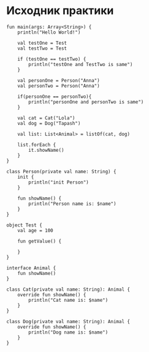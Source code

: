 <h1>Исходник практики</h1>

<pre>
<code>fun main(args: Array&lt;String&gt;) {
    println("Hello World!")

    val testOne = Test
    val testTwo = Test

    if (testOne == testTwo) {
        println("testOne and TestTwo is same")
    }

    val personOne = Person("Anna")
    val personTwo = Person("Anna")

    if(personOne == personTwo){
        println("personOne and personTwo is same")
    }

    val cat = Cat("Lola")
    val dog = Dog("Tapash")

    val list: List&lt;Animal&gt; = listOf(cat, dog)

    list.forEach {
        it.showName()
    }
}

class Person(private val name: String) {
    init {
        println("init Person")
    }

    fun showName() {
        println("Person name is: $name")
    }
}

object Test {
    val age = 100

    fun getValue() {

    }
}

interface Animal {
    fun showName()
}

class Cat(private val name: String): Animal {
    override fun showName() {
        println("Cat name is: $name")
    }
}

class Dog(private val name: String): Animal {
    override fun showName() {
        println("Dog name is: $name")
    }
}</code></pre>
